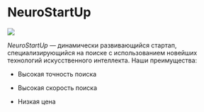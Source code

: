 # NeuroStartUp
![](https://netology-code.github.io/git-homeworks/introduction/assets/logo.png)

*NeuroStartUp*
— динамически развивающийся стартап, специализирующийся на поиске с использованием новейших технологий искусственного интеллекта.
Наши преимущества:

* Высокая точность поиска

* Высокая скорость поиска

* Низкая цена
